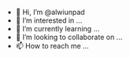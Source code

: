 - 👋 Hi, I’m @alwiunpad
- 👀 I’m interested in ...
- 🌱 I’m currently learning ...
- 💞️ I’m looking to collaborate on ...
- 📫 How to reach me ...

<!---
alwiunpad/alwiunpad is a ✨ special ✨ repository because its `README.md` (this file) appears on your GitHub profile.
You can click the Preview link to take a look at your changes.
--->
